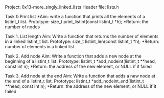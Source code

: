 Project: 0x13-more_singly_linked_lists
Header file: lists.h

Task 0.Print list
*Aim: write a function that prints all the elements of a listint_t list.
Prototype: size_t print_listint(const listint_t *h);
*Return: the number of nodes

Task 1. List length
Aim: Write a function that returns the number of elements in a linked listint_t list.
Prototype: size_t listint_len(const listint_t *h);
*Return: number of elements in a linked list


Task 2. Add node
Aim: Write a function that adds a new node at the beginning of a listint_t list.
Prototype: listint_t *add_nodeint(listint_t **head, const int n);
*Return: the address of the new element, or NULL if it failed




Task 3. Add node at the end
Aim: Write a function that adds a new node at the end of a listint_t list.
Prototype: listint_t *add_nodeint_end(listint_t **head, const int n);
*Return: the address of the new element, or NULL if it failed
